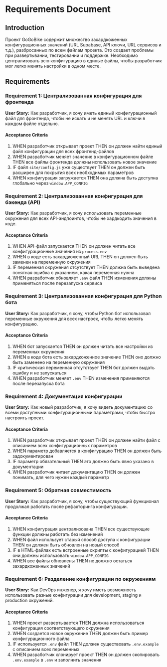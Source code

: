 # Requirements Document

## Introduction

Проект GoGoBike содержит множество захардкоженных конфигурационных значений (URL Supabase, API ключи, URL сервисов и т.д.), разбросанных по всем файлам проекта. Это создает проблемы при развертывании, тестировании и поддержке. Необходимо централизовать всю конфигурацию в единые файлы, чтобы разработчик мог легко менять настройки в одном месте.

## Requirements

### Requirement 1: Централизованная конфигурация для фронтенда

**User Story:** Как разработчик, я хочу иметь единый конфигурационный файл для фронтенда, чтобы не искать и не менять URL и ключи в каждом файле отдельно.

#### Acceptance Criteria

1. WHEN разработчик открывает проект THEN он должен найти единый файл конфигурации для всех фронтенд-файлов
2. WHEN разработчик меняет значение в конфигурационном файле THEN все файлы фронтенда должны использовать новое значение
3. IF файл `site/config.js` уже существует THEN он должен быть расширен для покрытия всех необходимых параметров
4. WHEN конфигурация загружается THEN она должна быть доступна глобально через `window.APP_CONFIG`

### Requirement 2: Централизованная конфигурация для бэкенда (API)

**User Story:** Как разработчик, я хочу использовать переменные окружения для всех API-эндпоинтов, чтобы не хардкодить значения в коде.

#### Acceptance Criteria

1. WHEN API-файл запускается THEN он должен читать все конфигурационные значения из `process.env`
2. WHEN в коде есть захардкоженный URL THEN он должен быть заменен на переменную окружения
3. IF переменная окружения отсутствует THEN должна быть выведена понятная ошибка с указанием, какая переменная нужна
4. WHEN разработчик обновляет `.env` файл THEN изменения должны применяться после перезапуска сервиса

### Requirement 3: Централизованная конфигурация для Python бота

**User Story:** Как разработчик, я хочу, чтобы Python бот использовал переменные окружения для всех настроек, чтобы легко менять конфигурацию.

#### Acceptance Criteria

1. WHEN бот запускается THEN он должен читать все настройки из переменных окружения
2. WHEN в коде бота есть захардкоженное значение THEN оно должно быть заменено на переменную окружения
3. IF критическая переменная отсутствует THEN бот должен выдать ошибку и не запускаться
4. WHEN разработчик меняет `.env` THEN изменения применяются после перезапуска бота

### Requirement 4: Документация конфигурации

**User Story:** Как новый разработчик, я хочу видеть документацию со всеми доступными конфигурационными параметрами, чтобы быстро настроить проект.

#### Acceptance Criteria

1. WHEN разработчик открывает проект THEN он должен найти файл с описанием всех конфигурационных параметров
2. WHEN параметр добавляется в конфигурацию THEN он должен быть задокументирован
3. IF параметр обязательный THEN это должно быть явно указано в документации
4. WHEN разработчик читает документацию THEN он должен понимать, для чего нужен каждый параметр

### Requirement 5: Обратная совместимость

**User Story:** Как разработчик, я хочу, чтобы существующий функционал продолжал работать после рефакторинга конфигурации.

#### Acceptance Criteria

1. WHEN конфигурация централизована THEN все существующие функции должны работать без изменений
2. WHEN файл использует старый способ доступа к конфигурации THEN он должен быть обновлен на новый способ
3. IF в HTML-файлах есть встроенные скрипты с конфигурацией THEN они должны использовать `window.APP_CONFIG`
4. WHEN все файлы обновлены THEN не должно остаться захардкоженных значений

### Requirement 6: Разделение конфигурации по окружениям

**User Story:** Как DevOps инженер, я хочу иметь возможность использовать разные конфигурации для development, staging и production окружений.

#### Acceptance Criteria

1. WHEN проект развертывается THEN должна использоваться конфигурация соответствующего окружения
2. WHEN создается новое окружение THEN должен быть пример конфигурационного файла
3. IF используется `.env` файл THEN должен существовать `.env.example` с описанием всех переменных
4. WHEN разработчик клонирует проект THEN он должен скопировать `.env.example` в `.env` и заполнить значения
